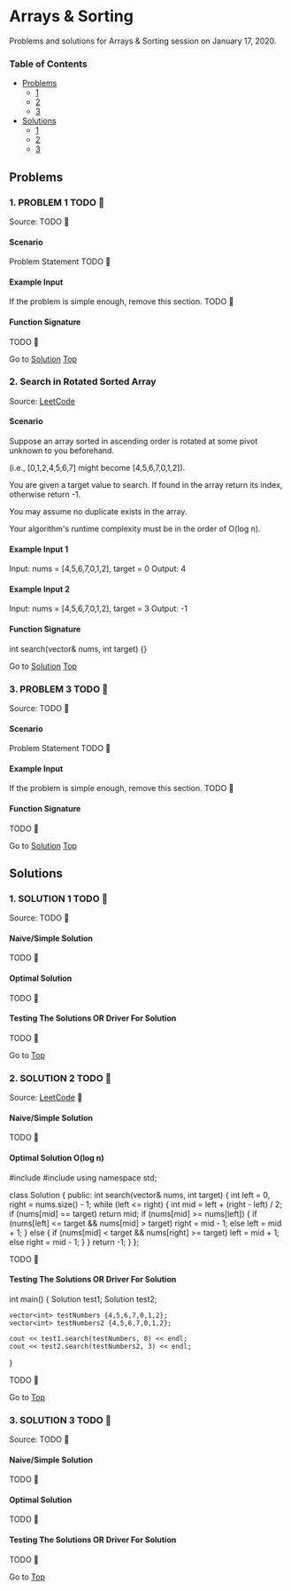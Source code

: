 <!-- Don't remove -->
<a name="top"/>

# Arrays & Sorting

Problems and solutions for Arrays & Sorting session on January 17, 2020.

### Table of Contents

* [Problems](#problems)
  * [1](#p1)
  * [2](#p2)
  * [3](#p3)
* [Solutions](#solutions)
  * [1](#s1)
  * [2](#s2)
  * [3](#s3)

<!-- Don't remove -->
<a name="problems"/>

## Problems

<a name="p1"/>

### 1. PROBLEM 1 TODO :bug:

Source: TODO :bug:

#### Scenario

Problem Statement TODO :bug:

#### Example Input

If the problem is simple enough, remove this section. TODO :bug:

#### Function Signature

TODO :bug:

<!-- Don't remove -->
Go to [Solution](#s1)   [Top](#top)

<!-- Don't remove -->
<a name="p2"/>

### 2. Search in Rotated Sorted Array

Source: [LeetCode](https://leetcode.com/problems/search-in-rotated-sorted-array/)

#### Scenario


Suppose an array sorted in ascending order is rotated at some pivot unknown to you beforehand.

(i.e., [0,1,2,4,5,6,7] might become [4,5,6,7,0,1,2]).

You are given a target value to search. If found in the array return its index, otherwise return -1.

You may assume no duplicate exists in the array.

Your algorithm's runtime complexity must be in the order of O(log n).

#### Example Input 1
Input: nums = [4,5,6,7,0,1,2], target = 0
Output: 4

#### Example Input 2

Input: nums = [4,5,6,7,0,1,2], target = 3
Output: -1


#### Function Signature
int search(vector<int>& nums, int target) {}


<!-- Don't remove -->
Go to [Solution](#s2)   [Top](#top)

<!-- Don't remove -->
<a name="p3"/>

### 3. PROBLEM 3 TODO :bug:

Source: TODO :bug:

#### Scenario

Problem Statement TODO :bug:

#### Example Input

If the problem is simple enough, remove this section. TODO :bug:

#### Function Signature

TODO :bug:

<!-- Don't remove -->
Go to [Solution](#s3)   [Top](#top)

<!-- Don't remove -->
<a name="solutions"/>

## Solutions

<!-- Don't remove -->
<a name="s1"/>

### 1. SOLUTION 1 TODO :bug:

Source: TODO :bug:

#### Naive/Simple Solution

TODO :bug:

#### Optimal Solution

TODO :bug:

#### Testing The Solutions OR Driver For Solution

TODO :bug:

<!-- Don't remove -->
Go to [Top](#top)

<!-- Don't remove -->
<a name="s2"/>

### 2. SOLUTION 2 TODO :bug:

Source: <a href="https://leetcode.com/problems/search-in-rotated-sorted-array/">LeetCode</a> :bug:

#### Naive/Simple Solution

TODO :bug:

#### Optimal Solution O(log n)

#include <iostream>
#include <vector>
using namespace std;

class Solution {
public:
    int search(vector<int>& nums, int target) {
        int left = 0, right = nums.size() - 1;
        while (left <= right) {
            int mid = left + (right - left) / 2;
            if (nums[mid] == target) return mid;
            if (nums[mid] >= nums[left]) {
                if (nums[left] <= target && nums[mid] > target) right = mid - 1;
                else left = mid + 1;
            } else {
                if (nums[mid] < target && nums[right] >= target) left = mid + 1;
                else right = mid - 1;
            }
        }
        return -1;
    }
};

TODO :bug:

#### Testing The Solutions OR Driver For Solution

int main()
{
    Solution test1;
    Solution test2;

    vector<int> testNumbers {4,5,6,7,0,1,2};
    vector<int> testNumbers2 {4,5,6,7,0,1,2};

    cout << test1.search(testNumbers, 0) << endl;
    cout << test2.search(testNumbers2, 3) << endl;
}

TODO :bug:

<!-- Don't remove -->
Go to [Top](#top)

<!-- Don't remove -->
<a name="s3"/>

### 3. SOLUTION 3 TODO :bug:

Source: TODO :bug:

#### Naive/Simple Solution

TODO :bug:

#### Optimal Solution

TODO :bug:

#### Testing The Solutions OR Driver For Solution

TODO :bug:

<!-- Don't remove -->
Go to [Top](#top)
